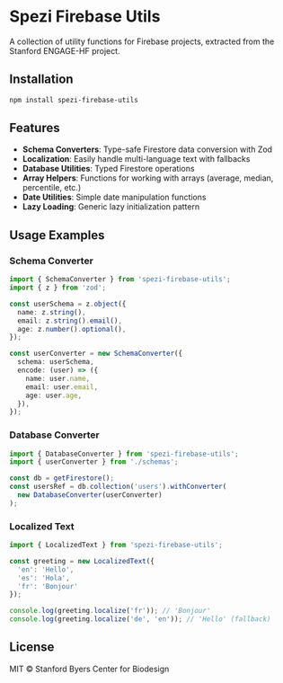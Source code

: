 # Spezi Firebase Utils

A collection of utility functions for Firebase projects, extracted from the Stanford ENGAGE-HF project.

## Installation

```bash
npm install spezi-firebase-utils
```

## Features

- **Schema Converters**: Type-safe Firestore data conversion with Zod
- **Localization**: Easily handle multi-language text with fallbacks
- **Database Utilities**: Typed Firestore operations
- **Array Helpers**: Functions for working with arrays (average, median, percentile, etc.)
- **Date Utilities**: Simple date manipulation functions
- **Lazy Loading**: Generic lazy initialization pattern

## Usage Examples

### Schema Converter

```typescript
import { SchemaConverter } from 'spezi-firebase-utils';
import { z } from 'zod';

const userSchema = z.object({
  name: z.string(),
  email: z.string().email(),
  age: z.number().optional(),
});

const userConverter = new SchemaConverter({
  schema: userSchema,
  encode: (user) => ({
    name: user.name,
    email: user.email,
    age: user.age,
  }),
});
```

### Database Converter

```typescript
import { DatabaseConverter } from 'spezi-firebase-utils';
import { userConverter } from './schemas';

const db = getFirestore();
const usersRef = db.collection('users').withConverter(
  new DatabaseConverter(userConverter)
);
```

### Localized Text

```typescript
import { LocalizedText } from 'spezi-firebase-utils';

const greeting = new LocalizedText({
  'en': 'Hello',
  'es': 'Hola',
  'fr': 'Bonjour'
});

console.log(greeting.localize('fr')); // 'Bonjour'
console.log(greeting.localize('de', 'en')); // 'Hello' (fallback)
```

## License

MIT © Stanford Byers Center for Biodesign